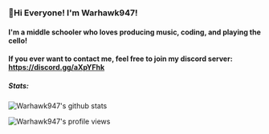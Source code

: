 ### 👋Hi Everyone! I'm Warhawk947!
#### I'm a middle schooler who loves producing music, coding, and playing the cello!
#### If you ever want to contact me, feel free to join my discord server: https://discord.gg/aXpYFhk

##### Stats:
![Warhawk947's github stats](https://github-readme-stats.vercel.app/api?username=Warhawk947&show_icons=true&theme=synthwave)


![Warhawk947's profile views](https://komarev.com/ghpvc/?username=warhawk947&label=Profile+Views-%3E&color=7289da)
